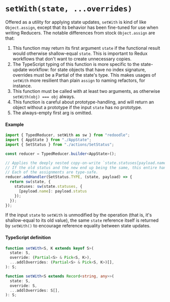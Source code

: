 # `setWith(state, ...overrides)`

Offered as a utility for applying state updates, `setWith` is kind of like `Object.assign`,
except that its behavior has been fine-tuned for use when writing Reducers.
The notable differences from stock `Object.assign` are that:

1. This function may return its first argument `state` if the functional result
    would otherwise shallow-equal `state`. This is important to Redux workflows
    that don't want to create unnecessary copies.
2. The TypeScript typing of this function is more specific to the state-update workflow:
    for state objects that have no index signature,
    overrides must be a Partial of the state's type. This makes usages of `setWith`
    more resilient than plain `assign` to naming refactors, for instance.
3. This function must be called with at least two arguments, as otherwise
    `setWith(obj) === obj` always.
4. This function is careful about prototype-handling, and will return an object without
    a prototype if the input `state` has no prototype.
5. The always-empty first arg is omitted.


#### Example

```ts
import { TypedReducer, setWith as sw } from "redoodle";
import { AppState } from "./AppState";
import { SetStatus } from "./actions/SetStatus";

const reducer = TypedReducer.builder<AppState>();

// Applies the deeply nested copy-on-write `state.statuses[payload.name] = payload.status.
// If the old status and the new end up being the same, this entire handler is a no-op.
// Each of the assignments are type-safe.
reducer.addHandler(SetStatus.TYPE, (state, payload) => {
  return sw(state, {
    statuses: sw(state.statuses, {
      [payload.name]: payload.status
    });
  });
});
```

If the input `state` to `setWith` is unmodified by the operation (that is, it's shallow-equal to its old value),
the same `state` reference itself is returned by `setWith()` to encourage reference equality between state updates.


#### TypeScript definition

```ts
function setWith<S, K extends keyof S>(
  state: S,
  override: (Partial<S> & Pick<S, K>),
  ...addlOverrides: (Partial<S> & Pick<S, K>)[],
): S;

function setWith<S extends Record<string, any>>(
  state: S,
  override: S,
  ...addlOverrides: S[],
): S;
```

